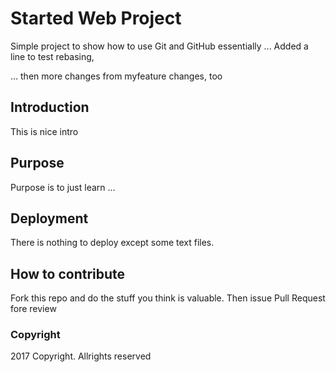 # Started Web Project

Simple project to show how to use Git and GitHub essentially ...
Added a line to test rebasing, 

... then more changes from myfeature changes, too

## Introduction

This is nice intro

## Purpose

Purpose is to just learn ...

## Deployment

There is nothing to deploy except some text files.

## How to contribute

Fork this repo and do the stuff you think is valuable. Then issue Pull Request fore review

### Copyright

2017 Copyright. Allrights reserved
